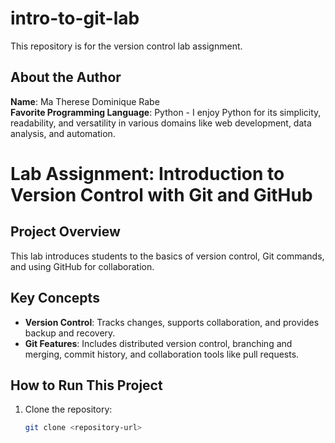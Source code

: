 # intro-to-git-lab
This repository is for the version control lab assignment.

## About the Author  
**Name**: Ma Therese Dominique Rabe  
**Favorite Programming Language**: Python - I enjoy Python for its simplicity, readability, and versatility in various domains like web development, data analysis, and automation.

# Lab Assignment: Introduction to Version Control with Git and GitHub  

## Project Overview  
This lab introduces students to the basics of version control, Git commands, and using GitHub for collaboration.  

## Key Concepts  
- **Version Control**: Tracks changes, supports collaboration, and provides backup and recovery.  
- **Git Features**: Includes distributed version control, branching and merging, commit history, and collaboration tools like pull requests.  

## How to Run This Project  
1. Clone the repository:  
   ```bash
   git clone <repository-url>
